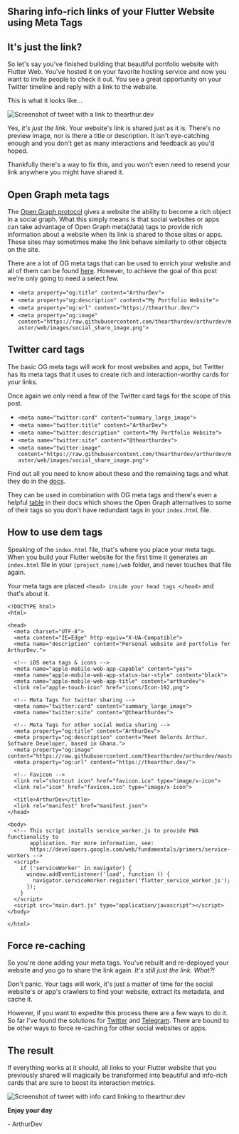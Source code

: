 ## Sharing info-rich links of your Flutter Website using Meta Tags

## It's just the link?
So let's say you've finished building that beautiful portfolio website with Flutter Web. You've hosted it on your favorite hosting service and now you want to invite people to check it out. You see a great opportunity on your Twitter timeline and reply with a link to the website. 

This is what it looks like...

![Screenshot of tweet with a link to thearthur.dev](https://cdn.hashnode.com/res/hashnode/image/upload/v1618687808272/QvTQKpfx5.jpeg)

Yes, *it's just the link*. Your website's link is shared just as it is. There's no preview image, nor is there a title or description. It isn't eye-catching enough and you don't get as many interactions and feedback as you'd hoped.

Thankfully there's a way to fix this, and you won't even need to resend your link anywhere you might have shared it.
  
## Open Graph meta tags
The [Open Graph protocol](https://ogp.me/) gives a website the ability to become a rich object in a social graph. What this simply means is that social websites or apps can take advantage of Open Graph meta(data) tags to provide rich information about a website when its link is shared to those sites or apps. These sites may sometimes make the link behave similarly to other objects on the site.

There are a lot of OG meta tags that can be used to enrich your website and all of them can be found [here](https://ogp.me/). However, to achieve the goal of this post we're only going to need a select few.

- `<meta property="og:title" content="ArthurDev">`
- `<meta property="og:description" content="My Portfolio Website">`
- `<meta property="og:url" content="https://thearthur.dev/">`
- `<meta property="og:image" content="https://raw.githubusercontent.com/thearthurdev/arthurdev/master/web/images/social_share_image.png">`


## Twitter card tags
The basic OG meta tags will work for most websites and apps, but Twitter has its meta tags that it uses to create rich and interaction-worthy cards for your links.

Once again we only need a few of the Twitter card tags for the scope of this post.

- `<meta name="twitter:card" content="summary_large_image">`
- `<meta name="twitter:title" content="ArthurDev">`
- `<meta name="twitter:description" content="My Portfolio Website">`
- `<meta name="twitter:site" content="@thearthurdev">`
- `<meta name="twitter:image" content="https://raw.githubusercontent.com/thearthurdev/arthurdev/master/web/images/social_share_image.png">`

Find out all you need to know about these and the remaining tags and what they do in the [docs](https://developer.twitter.com/en/docs/twitter-for-websites/cards/overview/abouts-cards). 

They can be used in combination with OG meta tags and there's even a helpful [table](https://developer.twitter.com/en/docs/twitter-for-websites/cards/overview/markup) in their docs which shows the Open Graph alternatives to some of their tags so you don't have redundant tags in your `index.html` file.


## How to use dem tags
Speaking of the `index.html` file, that's where you place your meta tags. When you build your Flutter website for the first time it generates an `index.html` file in your `[project_name]/web` folder, and never touches that file again. 

Your meta tags are placed `<head> inside your head tags </head>` and that's about it.

```
<!DOCTYPE html>
<html>

<head>
  <meta charset="UTF-8">
  <meta content="IE=Edge" http-equiv="X-UA-Compatible">
  <meta name="description" content="Personal website and portfolio for ArthurDev.">

  <!-- iOS meta tags & icons -->
  <meta name="apple-mobile-web-app-capable" content="yes">
  <meta name="apple-mobile-web-app-status-bar-style" content="black">
  <meta name="apple-mobile-web-app-title" content="arthurdev">
  <link rel="apple-touch-icon" href="icons/Icon-192.png">

  <!-- Meta Tags for twitter sharing -->
  <meta name="twitter:card" content="summary_large_image">
  <meta name="twitter:site" content="@thearthurdev">

  <!-- Meta Tags for other social media sharing -->
  <meta property="og:title" content="ArthurDev">
  <meta property="og:description" content="Meet Delords Arthur. Software Developer, based in Ghana.">
  <meta property="og:image" content="https://raw.githubusercontent.com/thearthurdev/arthurdev/master/web/images/social_share_image.png">
  <meta property="og:url" content="https://thearthur.dev/">

  <!-- Favicon -->
  <link rel="shortcut icon" href="favicon.ico" type="image/x-icon">
  <link rel="icon" href="favicon.ico" type="image/x-icon">

  <title>ArthurDev</title>
  <link rel="manifest" href="manifest.json">
</head>

<body>
  <!-- This script installs service_worker.js to provide PWA functionality to
       application. For more information, see:
       https://developers.google.com/web/fundamentals/primers/service-workers -->
  <script>
    if ('serviceWorker' in navigator) {
      window.addEventListener('load', function () {
        navigator.serviceWorker.register('flutter_service_worker.js');
      });
    }
  </script>
  <script src="main.dart.js" type="application/javascript"></script>
</body>

</html>
```

## Force re-caching
So you're done adding your meta tags. You've rebuilt and re-deployed your website and you go to share the link again. *It's still just the link. What?!*

Don't panic. Your tags will work, it's just a matter of time for the social website's or app's crawlers to find your website, extract its metadata, and cache it.

However, if you want to expedite this process there are a few ways to do it. So far I've found the solutions for [Twitter](https://webmasters.stackexchange.com/a/126166) and [Telegram](https://stackoverflow.com/a/35793374/8274769). There are bound to be other ways to force re-caching for other social websites or apps.

## The result
If everything works at it should, all links to your Flutter website that you previously shared will magically be transformed into beautiful and info-rich cards that are sure to boost its interaction metrics.


![Screenshot of tweet with info card linking to thearthur.dev](https://cdn.hashnode.com/res/hashnode/image/upload/v1618746918203/_ySJHQufh.jpeg)

**Enjoy your day**

\- ArthurDev
